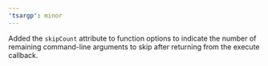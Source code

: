 ```yaml
---
'tsargp': minor
---
```


Added the `skipCount` attribute to function options to indicate the number of remaining command-line arguments to skip after returning from the execute callback.
